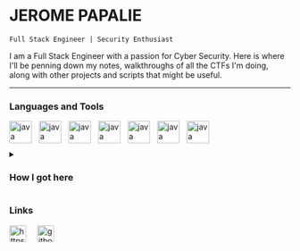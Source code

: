 # JEROME PAPALIE

`Full Stack Engineer | Security Enthusiast`

I am a Full Stack Engineer with a passion for Cyber Security. Here is where I'll be penning down my notes, walkthroughs of all the CTFs I'm doing, along with other projects and scripts that might be useful.

---

### Languages and Tools

<img align="left" alt="java" width="40px" style="padding-right:10px" src="https://cdn.jsdelivr.net/gh/devicons/devicon@latest/icons/typescript/typescript-original.svg" /><img align="left" alt="java" width="40px" style="padding-right:10px" src="https://cdn.jsdelivr.net/gh/devicons/devicon@latest/icons/mongodb/mongodb-original.svg" /><img align="left" alt="java" width="40px" style="padding-right:10px" src="https://cdn.jsdelivr.net/gh/devicons/devicon@latest/icons/react/react-original.svg" /><img align="left" alt="java" width="40px" style="padding-right:10px" src="https://cdn.jsdelivr.net/gh/devicons/devicon@latest/icons/nodejs/nodejs-plain.svg" /><img align="left" alt="java" width="40px" style="padding-right:10px" src="https://cdn.jsdelivr.net/gh/devicons/devicon@latest/icons/java/java-original.svg" /><img align="left" alt="java" width="40px" style="padding-right:10px" src="https://cdn.jsdelivr.net/gh/devicons/devicon@latest/icons/python/python-original.svg" /><img align="left" alt="java" width="40px" style="padding-right:10px" src="https://cdn.jsdelivr.net/gh/devicons/devicon@latest/icons/bash/bash-original.svg" />

<br/>
<br/>
<br/>

<details>
	<summary><h3>How I got here</h3></summary>
	I started my career as a drafter at a small engineering company. We all had to play different roles, and I learned to write code for automating things really quickly. I realised I quite liked writing code, and started looking for a way into the coding industry. I got into my first tech company as a technical writer. Interacting with all the developers, I learnt to write clean code, test cases, and automate whatever I could, until eventually I got some frontend developer gigs at different advertising agencies. A few years on, I was rehired by my first tech company, had picked up skills as a full stack engineer and a user experience designer, and was looking at pursuing a long held passion of mine. Cybersecurity.
	<br/><br/>
	I am currently pursuing my OSCP certification, and have been working on as many CTF boxes as I can through Hack The Box. I'm also documenting all my notes, thoughts, and writeups on gitbook.
</details>

### Links

<a href="https://linkedin.com/in/https://www.linkedin.com/in/jeromepapalie/" target="blank"><img align="left" style="margin-right:20px" src="https://raw.githubusercontent.com/rahuldkjain/github-profile-readme-generator/master/src/images/icons/Social/linked-in-alt.svg" alt="https://www.linkedin.com/in/jeromepapalie/" width="30" /></a><a href="https://pentest-grimoire.gitbook.io/pentest-grimoire/" target="blank"><img align="left" style="margin-right:20px" src="https://cdn.jsdelivr.net/gh/devicons/devicon@latest/icons/gitbook/gitbook-original.svg" alt="gitbook" width="30" /></a>
